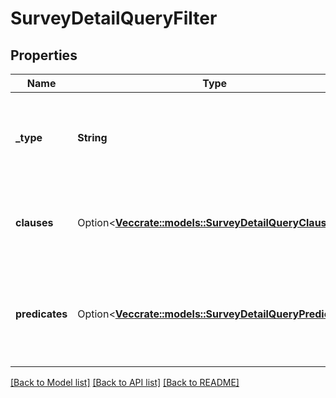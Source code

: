 # SurveyDetailQueryFilter

## Properties

Name | Type | Description | Notes
------------ | ------------- | ------------- | -------------
**_type** | **String** | Boolean operation to apply to the provided predicates and clauses | 
**clauses** | Option<[**Vec<crate::models::SurveyDetailQueryClause>**](SurveyDetailQueryClause.md)> | Boolean 'and/or' logic with up to two-levels of nesting | [optional]
**predicates** | Option<[**Vec<crate::models::SurveyDetailQueryPredicate>**](SurveyDetailQueryPredicate.md)> | Like a three-word sentence: (attribute-name) (operator) (target-value). | [optional]

[[Back to Model list]](../README.md#documentation-for-models) [[Back to API list]](../README.md#documentation-for-api-endpoints) [[Back to README]](../README.md)


